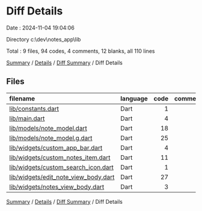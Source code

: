 # Diff Details

Date : 2024-11-04 19:04:06

Directory c:\\dev\\notes_app\\lib

Total : 9 files,  94 codes, 4 comments, 12 blanks, all 110 lines

[Summary](results.md) / [Details](details.md) / [Diff Summary](diff.md) / Diff Details

## Files
| filename | language | code | comment | blank | total |
| :--- | :--- | ---: | ---: | ---: | ---: |
| [lib/constants.dart](/lib/constants.dart) | Dart | 1 | 0 | 0 | 1 |
| [lib/main.dart](/lib/main.dart) | Dart | 4 | 0 | 0 | 4 |
| [lib/models/note_model.dart](/lib/models/note_model.dart) | Dart | 18 | 0 | 4 | 22 |
| [lib/models/note_model.g.dart](/lib/models/note_model.g.dart) | Dart | 25 | 4 | 8 | 37 |
| [lib/widgets/custom_app_bar.dart](/lib/widgets/custom_app_bar.dart) | Dart | 4 | 0 | 1 | 5 |
| [lib/widgets/custom_notes_item.dart](/lib/widgets/custom_notes_item.dart) | Dart | 11 | 0 | 0 | 11 |
| [lib/widgets/custom_search_icon.dart](/lib/widgets/custom_search_icon.dart) | Dart | 1 | 0 | -1 | 0 |
| [lib/widgets/edit_note_view_body.dart](/lib/widgets/edit_note_view_body.dart) | Dart | 27 | 0 | 0 | 27 |
| [lib/widgets/notes_view_body.dart](/lib/widgets/notes_view_body.dart) | Dart | 3 | 0 | 0 | 3 |

[Summary](results.md) / [Details](details.md) / [Diff Summary](diff.md) / Diff Details